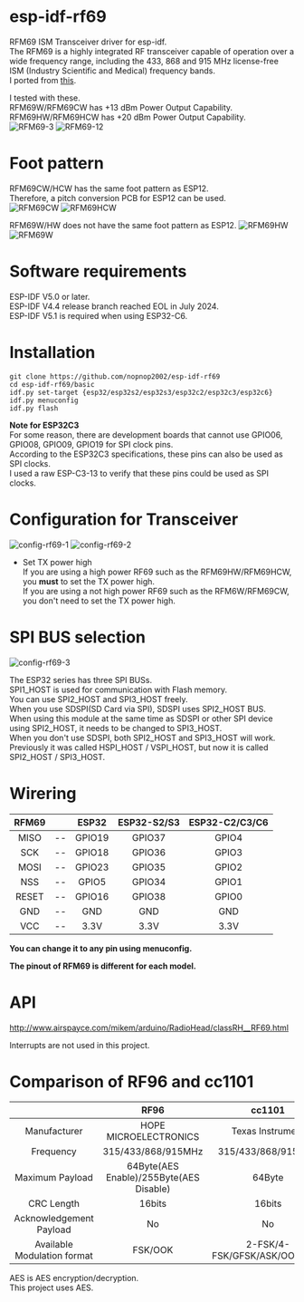 # esp-idf-rf69
RFM69 ISM Transceiver driver for esp-idf.   
The RFM69 is a highly integrated RF transceiver capable of operation over a wide frequency range, including the 433, 868 and 915 MHz license-free ISM (Industry Scientific and Medical) frequency bands.   
I ported from [this](http://www.airspayce.com/mikem/arduino/RadioHead/).

I tested with these.   
RFM69W/RFM69CW has +13 dBm Power Output Capability.   
RFM69HW/RFM69HCW has +20 dBm Power Output Capability.   
![RFM69-3](https://user-images.githubusercontent.com/6020549/168982514-439e93a1-5633-4cf2-9c99-8490e38107f5.JPG)
![RFM69-12](https://user-images.githubusercontent.com/6020549/168982527-f090f229-dfec-4473-8e0b-9a5d4d77d742.JPG)

# Foot pattern
RFM69CW/HCW has the same foot pattern as ESP12.   
Therefore, a pitch conversion PCB for ESP12 can be used.   
![RFM69CW](https://user-images.githubusercontent.com/6020549/168983702-3d0e8cac-add8-4906-bbfe-22eeee576ff7.JPG)
![RFM69HCW](https://user-images.githubusercontent.com/6020549/168983707-4bb3170a-47ae-4225-b87a-3fc5cc2c07ab.JPG)

RFM69W/HW does not have the same foot pattern as ESP12.
![RFM69HW](https://user-images.githubusercontent.com/6020549/168983973-73f21359-21f3-4833-a7ff-dc329faa504f.JPG)
![RFM69W](https://user-images.githubusercontent.com/6020549/168983977-bedada69-5722-46fb-839e-37ec77cc2b26.JPG)


# Software requirements
ESP-IDF V5.0 or later.   
ESP-IDF V4.4 release branch reached EOL in July 2024.   
ESP-IDF V5.1 is required when using ESP32-C6.   

# Installation

```Shell
git clone https://github.com/nopnop2002/esp-idf-rf69
cd esp-idf-rf69/basic
idf.py set-target {esp32/esp32s2/esp32s3/esp32c2/esp32c3/esp32c6}
idf.py menuconfig
idf.py flash
```

__Note for ESP32C3__   
For some reason, there are development boards that cannot use GPIO06, GPIO08, GPIO09, GPIO19 for SPI clock pins.   
According to the ESP32C3 specifications, these pins can also be used as SPI clocks.   
I used a raw ESP-C3-13 to verify that these pins could be used as SPI clocks.   


# Configuration for Transceiver   
![config-rf69-1](https://user-images.githubusercontent.com/6020549/168982654-f570bf49-1e23-4c82-a477-bb6cb9efb685.jpg)
![config-rf69-2](https://user-images.githubusercontent.com/6020549/210901663-fbbc2f25-1c17-4192-b35b-c921aba8389d.jpg)

- Set TX power high   
 If you are using a high power RF69 such as the RFM69HW/RFM69HCW, you __must__ to set the TX power high.   
 If you are using a not high power RF69 such as the RFM6W/RFM69CW, you don't need to set the TX power high.   


# SPI BUS selection   
![config-rf69-3](https://user-images.githubusercontent.com/6020549/168986794-f253634a-d982-4103-a439-a26f5b822644.jpg)

The ESP32 series has three SPI BUSs.   
SPI1_HOST is used for communication with Flash memory.   
You can use SPI2_HOST and SPI3_HOST freely.   
When you use SDSPI(SD Card via SPI), SDSPI uses SPI2_HOST BUS.   
When using this module at the same time as SDSPI or other SPI device using SPI2_HOST, it needs to be changed to SPI3_HOST.   
When you don't use SDSPI, both SPI2_HOST and SPI3_HOST will work.   
Previously it was called HSPI_HOST / VSPI_HOST, but now it is called SPI2_HOST / SPI3_HOST.   

# Wirering

|RFM69||ESP32|ESP32-S2/S3|ESP32-C2/C3/C6|
|:-:|:-:|:-:|:-:|:-:|
|MISO|--|GPIO19|GPIO37|GPIO4|
|SCK|--|GPIO18|GPIO36|GPIO3|
|MOSI|--|GPIO23|GPIO35|GPIO2|
|NSS|--|GPIO5|GPIO34|GPIO1|
|RESET|--|GPIO16|GPIO38|GPIO0|
|GND|--|GND|GND|GND|
|VCC|--|3.3V|3.3V|3.3V|

__You can change it to any pin using menuconfig.__   

__The pinout of RFM69 is different for each model.__   


# API
http://www.airspayce.com/mikem/arduino/RadioHead/classRH__RF69.html   

Interrupts are not used in this project.

# Comparison of RF96 and cc1101
||RF96|cc1101|
|:-:|:-:|:-:|
|Manufacturer|HOPE MICROELECTRONICS|Texas Instrument|
|Frequency|315/433/868/915MHz|315/433/868/915MHz|
|Maximum Payload|64Byte(AES Enable)/255Byte(AES Disable)|64Byte|
|CRC Length|16bits|16bits|
|Acknowledgement Payload|No|No|
|Available Modulation format|FSK/OOK|2-FSK/4-FSK/GFSK/ASK/OOK/MSK|

AES is AES encryption/decryption.   
This project uses AES.  
